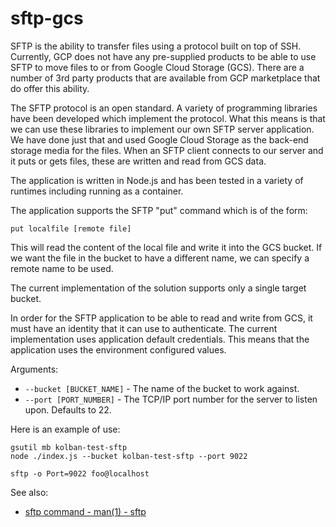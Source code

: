 # sftp-gcs

SFTP is the ability to transfer files using a protocol built on top of SSH.  Currently, GCP does not have any pre-supplied products to be able to use SFTP to move files to or from Google Cloud Storage (GCS).  There are a number of 3rd party products that are available from GCP marketplace that do offer this ability.

The SFTP protocol is an open standard.  A variety of programming libraries have been developed which implement the protocol.  What this means is that we can use these libraries to implement our own SFTP server application.  We have done just that and used Google Cloud Storage as the back-end storage media for the files.  When an SFTP client connects to our server and it puts or gets files, these are written and read from GCS data.

The application is written in Node.js and has been tested in a variety of runtimes including running as a container.

The application supports the SFTP "put" command which is of the form:

```
put localfile [remote file]
```

This will read the content of the local file and write it into the GCS bucket.  If we want the file in the bucket to have a different name, we can specify a remote name to be used.

The current implementation of the solution supports only a single target bucket.

In order for the SFTP application to be able to read and write from GCS, it must have an identity that it can use to authenticate.  The current implementation uses application default credentials.  This means that the application uses the environment configured values.

Arguments:

* `--bucket [BUCKET_NAME]` - The name of the bucket to work against.
* `--port [PORT_NUMBER]` - The TCP/IP port number for the server to listen upon.  Defaults to 22.

Here is an example of use:

```
gsutil mb kolban-test-sftp
node ./index.js --bucket kolban-test-sftp --port 9022

sftp -o Port=9022 foo@localhost
```

See also:

* [sftp command - man(1) - sftp](https://linux.die.net/man/1/sftp)

